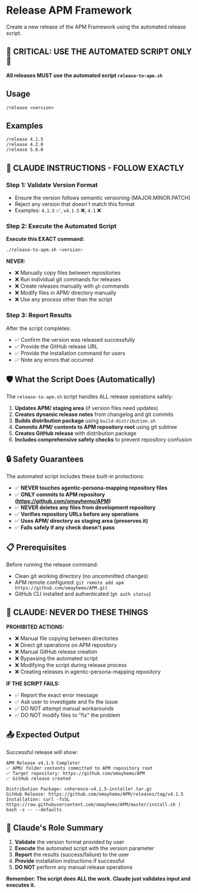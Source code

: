 # Release APM Framework

Create a new release of the APM Framework using the automated release script.

## 🚨 CRITICAL: USE THE AUTOMATED SCRIPT ONLY 🚨

**All releases MUST use the automated script `release-to-apm.sh`**

## Usage
```
/release <version>
```

## Examples
```
/release 4.1.5
/release 4.2.0
/release 5.0.0
```

## 🔴 CLAUDE INSTRUCTIONS - FOLLOW EXACTLY

### Step 1: Validate Version Format
- Ensure the version follows semantic versioning (MAJOR.MINOR.PATCH)
- Reject any version that doesn't match this format
- Examples: `4.1.5` ✅, `v4.1.5` ❌, `4.1` ❌

### Step 2: Execute the Automated Script
**Execute this EXACT command:**
```bash
./release-to-apm.sh <version>
```

**NEVER:**
- ❌ Manually copy files between repositories
- ❌ Run individual git commands for releases  
- ❌ Create releases manually with `gh` commands
- ❌ Modify files in APM/ directory manually
- ❌ Use any process other than the script

### Step 3: Report Results
After the script completes:
- ✅ Confirm the version was released successfully
- ✅ Provide the GitHub release URL
- ✅ Provide the installation command for users
- ✅ Note any errors that occurred

## 🛡️ What the Script Does (Automatically)

The `release-to-apm.sh` script handles ALL release operations safely:

1. **Updates APM/ staging area** (if version files need updates)
2. **Creates dynamic release notes** from changelog and git commits
3. **Builds distribution package** using `build-distribution.sh`
4. **Commits APM/ contents to APM repository root** using git subtree
5. **Creates GitHub release** with distribution package
6. **Includes comprehensive safety checks** to prevent repository confusion

## 🔒 Safety Guarantees

The automated script includes these built-in protections:
- ✅ **NEVER touches agentic-persona-mapping repository files**
- ✅ **ONLY commits to APM repository (https://github.com/omayhemo/APM)**
- ✅ **NEVER deletes any files from development repository**
- ✅ **Verifies repository URLs before any operations**
- ✅ **Uses APM/ directory as staging area (preserves it)**
- ✅ **Fails safely if any check doesn't pass**

## 📋 Prerequisites

Before running the release command:
- Clean git working directory (no uncommitted changes)
- APM remote configured: `git remote add apm https://github.com/omayhemo/APM.git`
- GitHub CLI installed and authenticated (`gh auth status`)

## 🚨 CLAUDE: NEVER DO THESE THINGS

**PROHIBITED ACTIONS:**
- ❌ Manual file copying between directories
- ❌ Direct git operations on APM repository
- ❌ Manual GitHub release creation
- ❌ Bypassing the automated script
- ❌ Modifying the script during release process
- ❌ Creating releases in agentic-persona-mapping repository

**IF THE SCRIPT FAILS:**
- ✅ Report the exact error message
- ✅ Ask user to investigate and fix the issue
- ✅ DO NOT attempt manual workarounds
- ✅ DO NOT modify files to "fix" the problem

## 📤 Expected Output

Successful release will show:
```
APM Release v4.1.5 Complete!
✅ APM/ folder contents committed to APM repository root
✅ Target repository: https://github.com/omayhemo/APM
✅ GitHub release created

Distribution Package: coherence-v4.1.5-installer.tar.gz
GitHub Release: https://github.com/omayhemo/APM/releases/tag/v4.1.5
Installation: curl -fsSL https://raw.githubusercontent.com/omayhemo/APM/master/install.sh | bash -s -- --defaults
```

## 🎯 Claude's Role Summary

1. **Validate** the version format provided by user
2. **Execute** the automated script with the version parameter
3. **Report** the results (success/failure) to the user
4. **Provide** installation instructions if successful
5. **DO NOT** perform any manual release operations

**Remember: The script does ALL the work. Claude just validates input and executes it.**